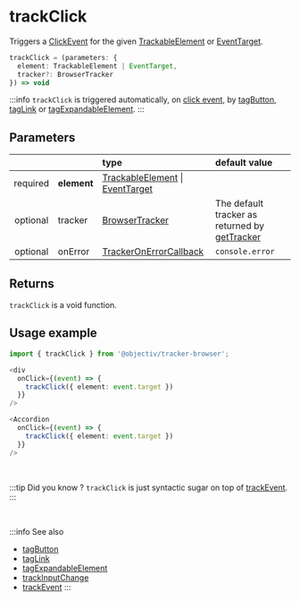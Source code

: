 # trackClick

Triggers a [ClickEvent](/taxonomy/events/ClickEvent.md) for the given [TrackableElement](/tracking/core-concepts/tagging.md#taggable-elements) or [EventTarget](https://developer.mozilla.org/en-US/docs/Web/API/EventTarget).  

```typescript
trackClick = (parameters: {
  element: TrackableElement | EventTarget,
  tracker?: BrowserTracker
}) => void
```

:::info
`trackClick` is triggered automatically, on [click event](https://developer.mozilla.org/en-US/docs/Web/API/Element/click_event), by [tagButton](/tracking/api-reference/location-taggers/tagButton.md), [tagLink](/tracking/api-reference/location-taggers/tagLink.md) or [tagExpandableElement](/tracking/api-reference/location-taggers/tagExpandableElement.md).
:::

## Parameters
|          |             | type                                                                                                                                                     | default value
| :-:      | :--         | :--                                                                                                                                                      | :--           
| required | **element** | [TrackableElement](/tracking/core-concepts/tagging.md#taggable-elements) \| [EventTarget](https://developer.mozilla.org/en-US/docs/Web/API/EventTarget) |
| optional | tracker     | [BrowserTracker](/tracking/api-reference/globals/BrowserTracker.md)                                                                                      | The default tracker as returned by [getTracker](/TODO)
| optional | onError     | [TrackerOnErrorCallback](/tracking/api-reference/globals/TrackerOnErrorCallback.md)                                                                      | `console.error`

## Returns
`trackClick` is a void function.

## Usage example

```typescript jsx
import { trackClick } from '@objectiv/tracker-browser';
```

```typescript jsx
<div
  onClick={(event) => {
    trackClick({ element: event.target })
  }}
/>
```

```typescript jsx
<Accordion
  onClick={(event) => {
    trackClick({ element: event.target })
  }}
/>
```

<br />

:::tip Did you know ?
`trackClick` is just syntactic sugar on top of [trackEvent](/tracking/api-reference/low-level/trackEvent.md).
:::

<br />

:::info See also
- [tagButton](/tracking/api-reference/location-taggers/tagButton.md)
- [tagLink](/tracking/api-reference/location-taggers/tagLink.md) 
- [tagExpandableElement](/tracking/api-reference/location-taggers/tagExpandableElement.md)
- [trackInputChange](/tracking/api-reference/event-trackers/trackInputChange.md)
- [trackEvent](/tracking/api-reference/low-level/trackEvent.md)
:::
